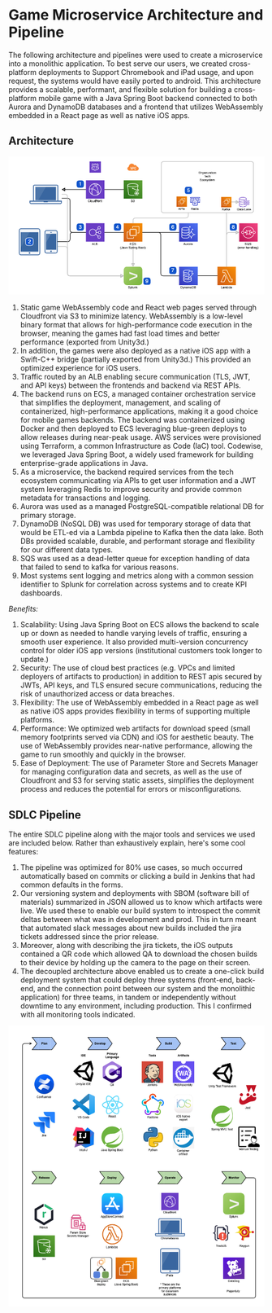 # Game Microservice Architecture and Pipeline
The following architecture and pipelines were used to create a microservice into a monolithic application. To best serve our users, we created cross-platform deployments to Support Chromebook and iPad usage, and upon request, the systems would have easily ported to android. This architecture provides a scalable, performant, and flexible solution for building a cross-platform mobile game with a Java Spring Boot backend connected to both Aurora and DynamoDB databases and a frontend that utilizes WebAssembly embedded in a React page as well as native iOS apps.

## Architecture

![alt text](game_service_architecture.png "Game Service Architecture")

1.	Static game WebAssembly code and React web pages served through Cloudfront via S3 to minimize latency. WebAssembly is a low-level binary format that allows for high-performance code execution in the browser, meaning the games had fast load times and better performance (exported from Unity3d.)
2.	In addition, the games were also deployed as a native iOS app with a Swift-C++ bridge (partially exported from Unity3d.) This provided an optimized experience for iOS users.
3.	Traffic routed by an ALB enabling secure communication (TLS, JWT, and API keys) between the frontends and backend via REST APIs.
4.	The backend runs on ECS, a managed container orchestration service that simplifies the deployment, management, and scaling of containerized, high-performance applications, making it a good choice for mobile games backends. The backend was containerized using Docker and then deployed to ECS leveraging blue-green deploys to allow releases during near-peak usage. AWS services were provisioned using Terraform, a common Infrastructure as Code (IaC) tool. Codewise, we leveraged Java Spring Boot, a widely used framework for building enterprise-grade applications in Java.
5.	As a microservice, the backend required services from the tech ecosystem communicating via APIs to get user information and a JWT system leveraging Redis to improve security and provide common metadata for transactions and logging.
6.	Aurora was used as a managed PostgreSQL-compatible relational DB for primary storage.
7.	DynamoDB (NoSQL DB) was used for temporary storage of data that would be ETL-ed via a Lambda pipeline to Kafka then the data lake. Both DBs provided scalable, durable, and performant storage and flexibility for our different data types.
8.	SQS was used as a dead-letter queue for exception handling of data that failed to send to kafka for various reasons.
9.	Most systems sent logging and metrics along with a common session identifier to Splunk for correlation across systems and to create KPI dashboards.

*Benefits:*
1. Scalability: Using Java Spring Boot on ECS allows the backend to scale up or down as needed to handle varying levels of traffic, ensuring a smooth user experience. It also provided multi-version concurrency control for older iOS app versions (institutional customers took longer to update.)
2. Security: The use of cloud best practices (e.g. VPCs and limited deployers of artifacts to production) in addition to REST apis secured by JWTs, API keys, and TLS ensured secure communications, reducing the risk of unauthorized access or data breaches.
3. Flexibility: The use of WebAssembly embedded in a React page as well as native iOS apps provides flexibility in terms of supporting multiple platforms.
4. Performance: We optimized web artifacts for download speed (small memory footprints served via CDN) and iOS for aesthetic beauty. The use of WebAssembly provides near-native performance, allowing the game to run smoothly and quickly in the browser. 
5. Ease of Deployment: The use of Parameter Store and Secrets Manager for managing configuration data and secrets, as well as the use of Cloudfront and S3 for serving static assets, simplifies the deployment process and reduces the potential for errors or misconfigurations.

## SDLC Pipeline

The entire SDLC pipeline along with the major tools and services we used are included below. Rather than exhaustively explain, here's some cool features:

1. The pipeline was optimized for 80% use cases, so much occurred automatically based on commits or clicking a build in Jenkins that had common defaults in the forms.
2. Our versioning system and deployments with SBOM (software bill of materials) summarized in JSON allowed us to know which artifacts were live. We used these to enable our build system to introspect the commit deltas between what was in development and prod.  This in turn meant that automated slack messages about new builds included the jira tickets addressed since the prior release.
3. Moreover, along with describing the jira tickets, the iOS outputs contained a QR code which allowed QA to download the chosen builds to their device by holding up the camera to the page on their screen.
4. The decoupled architecture above enabled us to create a one-click build deployment system that could deploy three systems (front-end, back-end, and the connection point between our system and the monolithic application) for three teams, in tandem or independently without downtime to any environment, including production. This I confirmed with all monitoring tools indicated.

![alt text](game_service_pipeline.png "Game Service Devops Pipeline")
